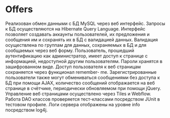 # Offers
Реализован обмен данными с БД MySQL через веб интерфейс. Запросы к БД осуществляются на Hibernate Query Language. Интерфейс
позволяет создавать аккаунты пользователей, их предложения и сообщения им и сохранять их в БД c
валидацией данных. Валидация осуществлена по группам для данных, сохраняемых в БД и для
сообщаемых через веб форму. Пользователь, прошедший аутентификацию как администратор, имеет
доступ к странице с информацией, недоступной другим пользователям. Пароли хранятся в
зашифрованном виде. Доступ пользователя к веб страницам сохраняется через функционал remember-
me. Зарегистрированные пользователи также могут обмениваться сообщениями без доступа к БД при
помощи AJAX, количество сообщений отображается на веб странице в счётчике, периодически
обновляемом при помощи jQuery. Управление веб страницами осуществлено через Tiles и Webflow.
Работа DAO классов проверяется тест-классами посредством JUnit в тестовом профиле.
Логи сервера отображены на уровне info посредством log4j.
